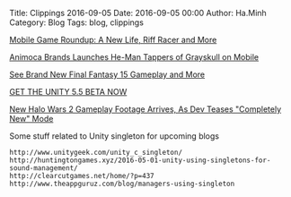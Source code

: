 Title: Clippings 2016-09-05
Date: 2016-09-05 00:00
Author: Ha.Minh
Category: Blog
Tags: blog, clippings

[Mobile Game Roundup: A New Life, Riff Racer and More](http://www.adweek.com/socialtimes/mobile-game-roundup-a-new-life-riff-racer-and-more/644386)

[Animoca Brands Launches He-Man Tappers of Grayskull on Mobile](http://www.adweek.com/socialtimes/animoca-brands-launches-he-man-tappers-of-grayskull-on-mobile/644327)

[See Brand New Final Fantasy 15 Gameplay and More](http://www.gamespot.com/articles/see-brand-new-final-fantasy-15-gameplay-and-more/1100-6443300/)

[GET THE UNITY 5.5 BETA NOW](https://blogs.unity3d.com/2016/08/30/get-the-unity-5-5-beta-now/)

[New Halo Wars 2 Gameplay Footage Arrives, As Dev Teases "Completely New" Mode](http://www.gamespot.com/articles/new-halo-wars-2-gameplay-footage-arrives-as-dev-te/1100-6443305/)

Some stuff related to Unity singleton for upcoming blogs

    http://www.unitygeek.com/unity_c_singleton/
    http://huntingtongames.xyz/2016-05-01-unity-using-singletons-for-sound-management/
    http://clearcutgames.net/home/?p=437
    http://www.theappguruz.com/blog/managers-using-singleton
